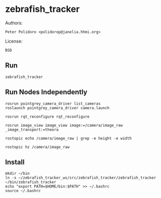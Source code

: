 # zebrafish_tracker

Authors:

    Peter Polidoro <polidorop@janelia.hhmi.org>

License:

    BSD

## Run

```shell
zebrafish_tracker
```

## Run Nodes Independently

```shell
rosrun pointgrey_camera_driver list_cameras
roslaunch pointgrey_camera_driver camera.launch
```

```shell
rosrun rqt_reconfigure rqt_reconfigure
```

```shell
rosrun image_view image_view image:=/camera/image_raw _image_transport:=theora
```

```shell
rostopic echo /camera/image_raw | grep -e height -e width
```

```shell
rostopic hz /camera/image_raw
```

## Install

```shell
mkdir ~/bin
ln -s ~/zebrafish_tracker_ws/src/zebrafish_tracker/zebrafish_tracker ~/bin/zebrafish_tracker
echo "export PATH=$HOME/bin:$PATH" >> ~/.bashrc
source ~/.bashrc
```

